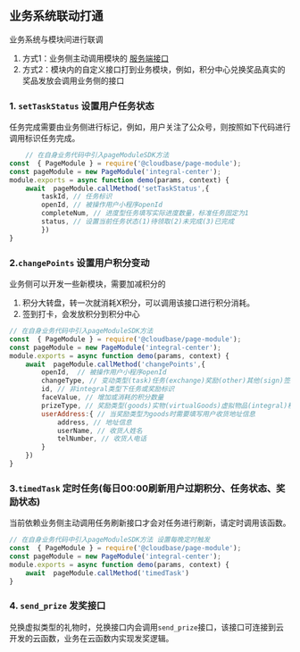 ## 业务系统联动打通
业务系统与模块间进行联调
1. 方式1：业务侧主动调用模块的 [服务端接口](./api.md#服务端接口)
2. 方式2：模块内的自定义接口打到业务模块，例如，积分中心兑换奖品真实的奖品发放会调用业务侧的接口

### 1. `setTaskStatus` 设置用户任务状态
任务完成需要由业务侧进行标记，例如，用户关注了公众号，则按照如下代码进行调用标识任务完成。

```js
    // 在自身业务代码中引入pageModuleSDK方法
const  { PageModule } = require('@cloudbase/page-module');
const pageModule = new PageModule('integral-center');
module.exports = async function demo(params, context) {
    await  pageModule.callMethod('setTaskStatus',{
        taskId, // 任务标识
        openId, // 被操作用户小程序openId
        completeNum, // 进度型任务填写实际进度数量，标准任务固定为1
        status, // 设置当前任务状态(1)待领取(2)未完成(3)已完成   
        })
}
```

### 2.`changePoints` 设置用户积分变动
业务侧可以开发一些新模块，需要加减积分的
1. 积分大转盘，转一次就消耗X积分，可以调用该接口进行积分消耗。
2. 签到打卡，会发放积分到积分中心

```js
// 在自身业务代码中引入pageModuleSDK方法
const  { PageModule } = require('@cloudbase/page-module');
const pageModule = new PageModule('integral-center');
module.exports = async function demo(params, context) {
    await  pageModule.callMethod('changePoints',{
        openId,  // 被操作用户小程序openId
        changeType, // 变动类型(task)任务(exchange)奖励(other)其他(sign)签到(invite)邀请
        id, // 非integral类型下任务或奖励标识
        faceValue, // 增加或消耗的积分数量
        prizeType, // 奖励类型(goods)实物(virtualGoods)虚拟物品(integral)积分；默认积分
        userAddress:{ // 当奖励类型为goods时需要填写用户收货地址信息
            address, // 地址信息
            userName, // 收货人姓名
            telNumber, // 收货人电话
        }
    })
}
```
### 3.`timedTask` 定时任务(每日00:00刷新用户过期积分、任务状态、奖励状态)
当前依赖业务侧主动调用任务刷新接口才会对任务进行刷新，请定时调用该函数。

```js
// 在自身业务代码中引入pageModuleSDK方法 设置每晚定时触发
const  { PageModule } = require('@cloudbase/page-module');
const pageModule = new PageModule('integral-center');
module.exports = async function demo(params, context) {
    await  pageModule.callMethod('timedTask')
}
```

### 4. `send_prize` 发奖接口
兑换虚拟类型的礼物时，兑换接口内会调用`send_prize`接口，该接口可连接到云开发的云函数，业务在云函数内实现发奖逻辑。
